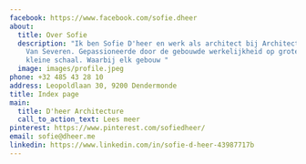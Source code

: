 ```yaml
---
facebook: https://www.facebook.com/sofie.dheer
about:
  title: Over Sofie
  description: "Ik ben Sofie D'heer en werk als architect bij Architectenbureau
    Van Severen. Gepassioneerde door de gebouwde werkelijkheid op grote en
    kleine schaal. Waarbij elk gebouw "
  image: images/profile.jpeg
phone: +32 485 43 28 10
address: Leopoldlaan 30, 9200 Dendermonde
title: Index page
main:
  title: D'heer Architecture
  call_to_action_text: Lees meer
pinterest: https://www.pinterest.com/sofiedheer/
email: sofie@dheer.me
linkedin: https://www.linkedin.com/in/sofie-d-heer-43987717b
---
```

